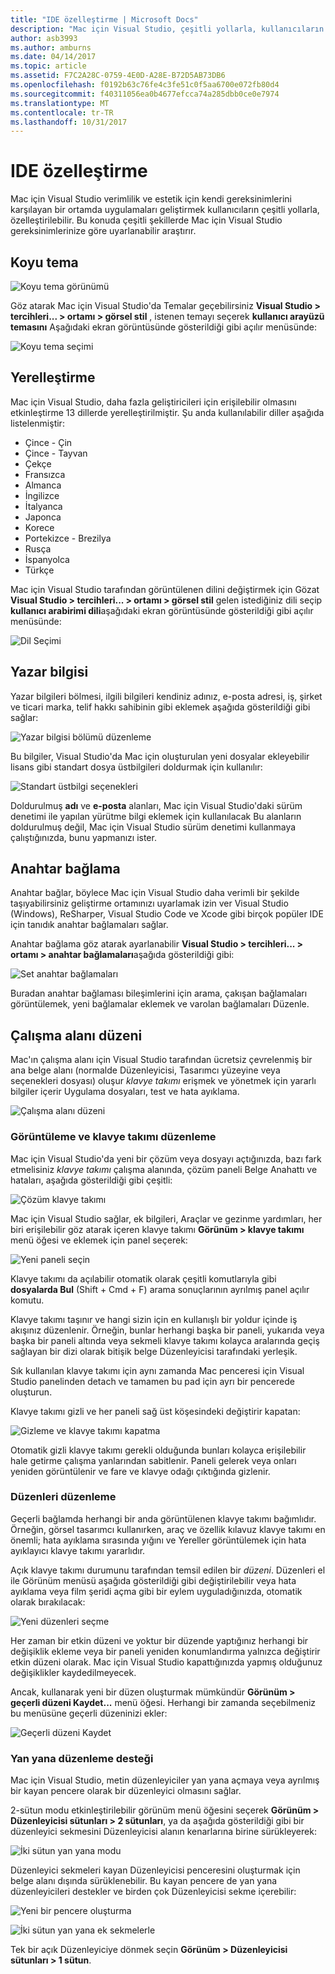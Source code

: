 ```yaml
---
title: "IDE özelleştirme | Microsoft Docs"
description: "Mac için Visual Studio, çeşitli yollarla, kullanıcıların kendi verimliliği ve estetik gereksinimlerini karşılayan bir ortamda uygulamaları geliştirmek özelleştirilebilir. Mac gereksinimlerinize göre uyarlanabilir için bu konuda çeşitli şekillerde Visual Studio araştırır."
author: asb3993
ms.author: amburns
ms.date: 04/14/2017
ms.topic: article
ms.assetid: F7C2A28C-0759-4E0D-A28E-B72D5AB73DB6
ms.openlocfilehash: f0192b63c76fe4c3fe51c0f5aa6700e072fb80d4
ms.sourcegitcommit: f40311056ea0b4677efcca74a285dbb0ce0e7974
ms.translationtype: MT
ms.contentlocale: tr-TR
ms.lasthandoff: 10/31/2017
---
```

# <a name="customizing-the-ide"></a>IDE özelleştirme

Mac için Visual Studio verimlilik ve estetik için kendi gereksinimlerini karşılayan bir ortamda uygulamaları geliştirmek kullanıcıların çeşitli yollarla, özelleştirilebilir. Bu konuda çeşitli şekillerde Mac için Visual Studio gereksinimlerinize göre uyarlanabilir araştırır.

## <a name="dark-theme"></a>Koyu tema

![Koyu tema görünümü](media/customizing-the-ide-image7a.png)

Göz atarak Mac için Visual Studio'da Temalar geçebilirsiniz **Visual Studio > tercihleri... > ortamı > görsel stil** , istenen temayı seçerek **kullanıcı arayüzü temasını** Aşağıdaki ekran görüntüsünde gösterildiği gibi açılır menüsünde:

 ![Koyu tema seçimi](media/customizing-the-ide-image7b.png)

## <a name="localization"></a>Yerelleştirme

Mac için Visual Studio, daha fazla geliştiricileri için erişilebilir olmasını etkinleştirme 13 dillerde yerelleştirilmiştir. Şu anda kullanılabilir diller aşağıda listelenmiştir:

* Çince - Çin
* Çince - Tayvan
* Çekçe
* Fransızca
* Almanca
* İngilizce
* İtalyanca
* Japonca
* Korece
* Portekizce - Brezilya
* Rusça
* İspanyolca
* Türkçe

Mac için Visual Studio tarafından görüntülenen dilini değiştirmek için Gözat **Visual Studio > tercihleri... > ortamı > görsel stil** gelen istediğiniz dili seçip **kullanıcı arabirimi dili**aşağıdaki ekran görüntüsünde gösterildiği gibi açılır menüsünde:


![Dil Seçimi](media/customizing-the-ide-image11a.png)

## <a name="author-information"></a>Yazar bilgisi

Yazar bilgileri bölmesi, ilgili bilgileri kendiniz adınız, e-posta adresi, iş, şirket ve ticari marka, telif hakkı sahibinin gibi eklemek aşağıda gösterildiği gibi sağlar:

 ![Yazar bilgisi bölümü düzenleme](media/customizing-the-ide-image9a.png)

Bu bilgiler, Visual Studio'da Mac için oluşturulan yeni dosyalar ekleyebilir lisans gibi standart dosya üstbilgileri doldurmak için kullanılır:

 ![Standart üstbilgi seçenekleri](media/customizing-the-ide-image8a.png)


Doldurulmuş **adı** ve **e-posta** alanları, Mac için Visual Studio'daki sürüm denetimi ile yapılan yürütme bilgi eklemek için kullanılacak Bu alanların doldurulmuş değil, Mac için Visual Studio sürüm denetimi kullanmaya çalıştığınızda, bunu yapmanızı ister.

## <a name="key-bindings"></a>Anahtar bağlama

Anahtar bağlar, böylece Mac için Visual Studio daha verimli bir şekilde taşıyabilirsiniz geliştirme ortamınızı uyarlamak izin ver Visual Studio (Windows), ReSharper, Visual Studio Code ve Xcode gibi birçok popüler IDE için tanıdık anahtar bağlamaları sağlar.

Anahtar bağlama göz atarak ayarlanabilir **Visual Studio > tercihleri... > ortamı > anahtar bağlamaları**aşağıda gösterildiği gibi:

 ![Set anahtar bağlamaları](media/customizing-the-ide-image10a.png)

Buradan anahtar bağlaması bileşimlerini için arama, çakışan bağlamaları görüntülemek, yeni bağlamalar eklemek ve varolan bağlamaları Düzenle.

## <a name="workspace-layout"></a>Çalışma alanı düzeni

Mac'ın çalışma alanı için Visual Studio tarafından ücretsiz çevrelenmiş bir ana belge alanı (normalde Düzenleyicisi, Tasarımcı yüzeyine veya seçenekleri dosyası) oluşur *klavye takımı* erişmek ve yönetmek için yararlı bilgiler içerir Uygulama dosyaları, test ve hata ayıklama.

 ![Çalışma alanı düzeni](media/customizing-the-ide-image1a.png)

### <a name="viewing-and-arranging-pads"></a>Görüntüleme ve klavye takımı düzenleme

Mac için Visual Studio'da yeni bir çözüm veya dosyayı açtığınızda, bazı fark etmelisiniz *klavye takımı* çalışma alanında, çözüm paneli Belge Anahattı ve hataları, aşağıda gösterildiği gibi çeşitli:

![Çözüm klavye takımı](media/customizing-the-ide-image2a.png)

Mac için Visual Studio sağlar, ek bilgileri, Araçlar ve gezinme yardımları, her biri erişilebilir göz atarak içeren klavye takımı **Görünüm > klavye takımı** menü öğesi ve eklemek için panel seçerek:

 ![Yeni paneli seçin](media/customizing-the-ide-image3a.png)

Klavye takımı da açılabilir otomatik olarak çeşitli komutlarıyla gibi **dosyalarda Bul** (Shift + Cmd + F) arama sonuçlarının ayrılmış panel açılır komutu.

Klavye takımı taşınır ve hangi sizin için en kullanışlı bir yoldur içinde iş akışınız düzenlenir. Örneğin, bunlar herhangi başka bir paneli, yukarıda veya başka bir paneli altında veya sekmeli klavye takımı kolayca aralarında geçiş sağlayan bir dizi olarak bitişik belge Düzenleyicisi tarafındaki yerleşik.

Sık kullanılan klavye takımı için aynı zamanda Mac penceresi için Visual Studio panelinden detach ve tamamen bu pad için ayrı bir pencerede oluşturun.

Klavye takımı gizli ve her paneli sağ üst köşesindeki değiştirir kapatan:

![Gizleme ve klavye takımı kapatma](media/customizing-the-ide-image5a.png)

Otomatik gizli klavye takımı gerekli olduğunda bunları kolayca erişilebilir hale getirme çalışma yanlarından sabitlenir. Paneli gelerek veya onları yeniden görüntülenir ve fare ve klavye odağı çıktığında gizlenir.


### <a name="organizing-layouts"></a>Düzenleri düzenleme

Geçerli bağlamda herhangi bir anda görüntülenen klavye takımı bağımlıdır. Örneğin, görsel tasarımcı kullanırken, araç ve özellik kılavuz klavye takımı en önemli; hata ayıklama sırasında yığını ve Yereller görüntülemek için hata ayıklayıcı klavye takımı yararlıdır.

Açık klavye takımı durumunu tarafından temsil edilen bir *düzeni*. Düzenleri el ile Görünüm menüsü aşağıda gösterildiği gibi değiştirilebilir veya hata ayıklama veya film şeridi açma gibi bir eylem uyguladığınızda, otomatik olarak bırakılacak:

![Yeni düzenleri seçme](media/customizing-the-ide-image6b.png)

Her zaman bir etkin düzeni ve yoktur bir düzende yaptığınız herhangi bir değişiklik ekleme veya bir paneli yeniden konumlandırma yalnızca değiştirir etkin düzeni olarak. Mac için Visual Studio kapattığınızda yapmış olduğunuz değişiklikler kaydedilmeyecek.


Ancak, kullanarak yeni bir düzen oluşturmak mümkündür **Görünüm > geçerli düzeni Kaydet...**  menü öğesi. Herhangi bir zamanda seçebilmeniz bu menüsüne geçerli düzeninizi ekler:

![Geçerli düzeni Kaydet](media/customizing-the-ide-image6a.png)

### <a name="side-by-side-editing-support"></a>Yan yana düzenleme desteği

Mac için Visual Studio, metin düzenleyiciler yan yana açmaya veya ayrılmış bir kayan pencere olarak bir düzenleyici olmasını sağlar.

2-sütun modu etkinleştirilebilir görünüm menü öğesini seçerek **Görünüm > Düzenleyicisi sütunları > 2 sütunları**, ya da aşağıda gösterildiği gibi bir düzenleyici sekmesini Düzenleyicisi alanın kenarlarına birine sürükleyerek:

 ![İki sütun yan yana modu](media/customizing-the-ide-sbs.png)

Düzenleyici sekmeleri kayan Düzenleyicisi penceresini oluşturmak için belge alanı dışında sürüklenebilir. Bu kayan pencere de yan yana düzenleyicileri destekler ve birden çok Düzenleyicisi sekme içerebilir:

 ![Yeni bir pencere oluşturma](media/customizing-the-ide-sbs1.png)

 ![İki sütun yan yana ek sekmelerle](media/customizing-the-ide-sbs2.png)

Tek bir açık Düzenleyiciye dönmek seçin **Görünüm > Düzenleyicisi sütunları > 1 sütun**.
